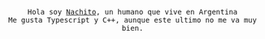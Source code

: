 <p align="center">
  <br>
  <samp>Hola soy <a href="https://github.com/asolden22">Nachito</a>, un humano que vive en Argentina<br>Me gusta Typescript y C++, aunque este ultimo no me va muy bien.</samp>
  <br>
  <br>
  <br>
  <br>
  <img src="https://cdn.discordapp.com/attachments/860535351348690985/862128580674453504/-Render-_Yuna1.png" alt="" srcset="">
</p>
